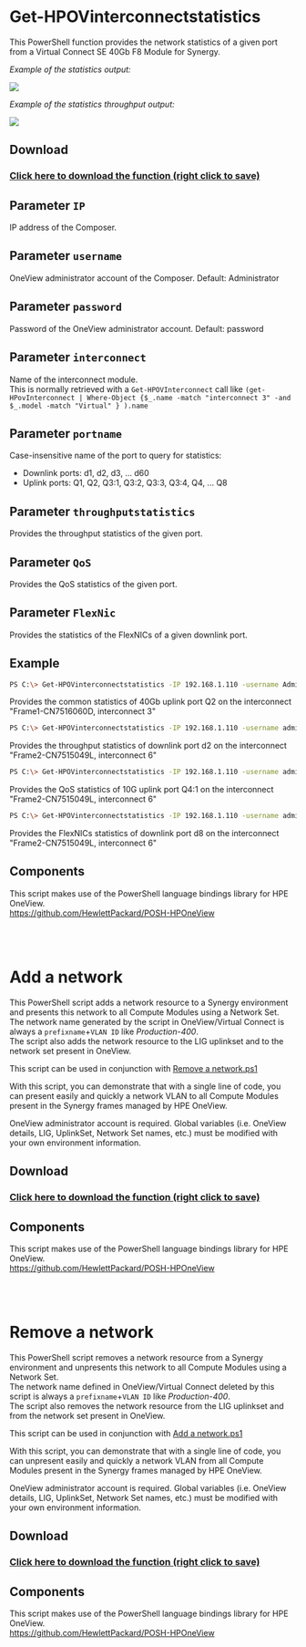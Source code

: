 # Get-HPOVinterconnectstatistics
   This PowerShell function provides the network statistics of a given port from a Virtual Connect SE 40Gb F8 Module for Synergy.   
      
   _Example of the statistics output:_   
   
   ![](https://user-images.githubusercontent.com/13134334/29812587-64563b42-8ca7-11e7-9a05-d7fb21389a69.png)   
   
   _Example of the statistics throughput output:_   
   
   ![](https://user-images.githubusercontent.com/13134334/29812596-6a0a3b56-8ca7-11e7-8a91-b6f0f4bab0c7.png)   
       
## Download

### [Click here to download the function (right click to save)](https://github.com/jullienl/OneView-demos/blob/master/Powershell/Virtual%20Connect/Get-HPOVinterconnectstatistics.ps1)

## Parameter `IP`
  IP address of the Composer.
    
## Parameter `username`
  OneView administrator account of the Composer.
  Default: Administrator
  
## Parameter `password`
  Password of the OneView administrator account. 
  Default: password
  
## Parameter `interconnect`
  Name of the interconnect module.  
  This is normally retrieved with a `Get-HPOVInterconnect` call like `(get-HPovInterconnect | Where-Object {$_.name -match "interconnect 3" -and $_.model -match "Virtual" } ).name`
  
## Parameter `portname`
  Case-insensitive name of the port to query for statistics:  
  - Downlink ports: d1, d2, d3, ... d60
  - Uplink ports: Q1, Q2, Q3:1, Q3:2, Q3:3, Q3:4, Q4, ... Q8 

## Parameter `throughputstatistics` 
  Provides the throughput statistics of the given port. 
   
## Parameter `QoS`
  Provides the QoS statistics of the given port. 

## Parameter `FlexNic`
  Provides the statistics of the FlexNICs of a given downlink port. 

## Example
  ```sh
  PS C:\> Get-HPOVinterconnectstatistics -IP 192.168.1.110 -username Administrator -password password -portname "Q2" -interconnect "Frame1-CN7516060D, interconnect 3"
  ```  
  Provides the common statistics of 40Gb uplink port Q2 on the interconnect "Frame1-CN7516060D, interconnect 3"
  
  ```sh
  PS C:\> Get-HPOVinterconnectstatistics -IP 192.168.1.110 -username administrator -password password -portname "d2" -interconnect "Frame2-CN7515049L, interconnect 6" -throughputstatistics
  ```
  Provides the throughput statistics of downlink port d2 on the interconnect "Frame2-CN7515049L, interconnect 6"
  
  ```sh
  PS C:\> Get-HPOVinterconnectstatistics -IP 192.168.1.110 -username administrator -password password -portname "Q4:1" -interconnect "Frame2-CN7515049L, interconnect 6" -qos
  ```
  Provides the QoS statistics of 10G uplink port Q4:1 on the interconnect "Frame2-CN7515049L, interconnect 6"

  ```sh
  PS C:\> Get-HPOVinterconnectstatistics -IP 192.168.1.110 -username administrator -password password -portname "d8" -interconnect "Frame2-CN7515049L, interconnect 6" -flexNICs
  ```
  Provides the FlexNICs statistics of downlink port d8 on the interconnect "Frame2-CN7515049L, interconnect 6"

## Components
  This script makes use of the PowerShell language bindings library for HPE OneView.  
  https://github.com/HewlettPackard/POSH-HPOneView

<br/>
<br/>

# Add a network

This PowerShell script adds a network resource to a Synergy environment and presents this network to all Compute Modules using a Network Set.    
The network name generated by the script in OneView/Virtual Connect is always a `prefixname`+`VLAN ID` like *Production-400*.         
The script also adds the network resource to the LIG uplinkset and to the network set present in OneView.          
  
This script can be used in conjunction with [Remove a network.ps1](https://github.com/jullienl/HPE-Synergy-OneView-demos/blob/master/Powershell/Virtual%20Connect/Remove%20a%20network.ps1)

With this script, you can demonstrate that with a single line of code, you can present easily and quickly a network VLAN to all Compute Modules present in the Synergy frames managed by HPE OneView. 
       
OneView administrator account is required. Global variables (i.e. OneView details, LIG, UplinkSet, Network Set names, etc.) must be modified with your own environment information.

## Download

### [Click here to download the function (right click to save)](https://github.com/jullienl/OneView-demos/blob/master/Powershell/Virtual%20Connect/Add%20a%20network.ps1)

## Components
  This script makes use of the PowerShell language bindings library for HPE OneView.  
  https://github.com/HewlettPackard/POSH-HPOneView


<br/>
<br/>

# Remove a network

This PowerShell script removes a network resource from a Synergy environment and unpresents this network to all Compute Modules using a Network Set.    
The network name defined in OneView/Virtual Connect deleted by this script is always a `prefixname`+`VLAN ID` like *Production-400*.   
The script also removes the network resource from the LIG uplinkset and from the network set present in OneView.    
   
This script can be used in conjunction with [Add a network.ps1](https://github.com/jullienl/HPE-Synergy-OneView-demos/blob/master/Powershell/Virtual%20Connect/Add%20a%20network.ps1)
  
With this script, you can demonstrate that with a single line of code, you can unpresent easily and quickly a network VLAN from all Compute Modules present in the Synergy frames managed by HPE OneView. 
        
OneView administrator account is required. Global variables (i.e. OneView details, LIG, UplinkSet, Network Set names, etc.) must be modified with your own environment information.

## Download

### [Click here to download the function (right click to save)](https://github.com/jullienl/HPE-Synergy-OneView-demos/blob/master/Powershell/Virtual%20Connect/Remove%20a%20network.ps1)

## Components
  This script makes use of the PowerShell language bindings library for HPE OneView.  
  https://github.com/HewlettPackard/POSH-HPOneView

